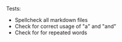 Tests:

- Spellcheck all markdown files
- Check for correct usage of "a" and "and"
- Check for for repeated words
